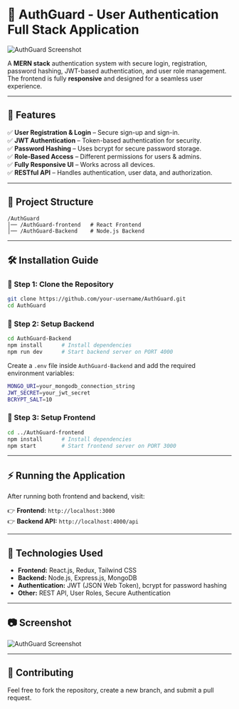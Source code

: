 # 🔐 AuthGuard - User Authentication Full Stack Application  

![AuthGuard Screenshot](https://res.cloudinary.com/dls2tnwrx/image/upload/v1739529674/Screenshot_2025-02-14_160814_fhaaei.png)  

A **MERN stack** authentication system with secure login, registration, password hashing, JWT-based authentication, and user role management. The frontend is fully **responsive** and designed for a seamless user experience.  

---

## 🚀 Features  

✅ **User Registration & Login** – Secure sign-up and sign-in.  
✅ **JWT Authentication** – Token-based authentication for security.  
✅ **Password Hashing** – Uses bcrypt for secure password storage.  
✅ **Role-Based Access** – Different permissions for users & admins.  
✅ **Fully Responsive UI** – Works across all devices.  
✅ **RESTful API** – Handles authentication, user data, and authorization.  

---

## 📂 Project Structure  

```
/AuthGuard
│── /AuthGuard-frontend   # React Frontend
│── /AuthGuard-Backend    # Node.js Backend
```

---

## 🛠 Installation Guide  

### 🔹 Step 1: Clone the Repository  

```sh
git clone https://github.com/your-username/AuthGuard.git
cd AuthGuard
```

### 🔹 Step 2: Setup Backend  

```sh
cd AuthGuard-Backend
npm install      # Install dependencies
npm run dev      # Start backend server on PORT 4000
```

Create a `.env` file inside `AuthGuard-Backend` and add the required environment variables:  

```sh
MONGO_URI=your_mongodb_connection_string
JWT_SECRET=your_jwt_secret
BCRYPT_SALT=10
```

### 🔹 Step 3: Setup Frontend  

```sh
cd ../AuthGuard-frontend
npm install      # Install dependencies
npm start        # Start frontend server on PORT 3000
```

---

## ⚡ Running the Application  

After running both frontend and backend, visit:  

👉 **Frontend:** `http://localhost:3000`  
👉 **Backend API:** `http://localhost:4000/api`  

---

## 📌 Technologies Used  

- **Frontend:** React.js, Redux, Tailwind CSS  
- **Backend:** Node.js, Express.js, MongoDB  
- **Authentication:** JWT (JSON Web Token), bcrypt for password hashing  
- **Other:** REST API, User Roles, Secure Authentication  

---

## 📷 Screenshot  

![AuthGuard Screenshot](https://res.cloudinary.com/dls2tnwrx/image/upload/v1739529674/Screenshot_2025-02-14_160814_fhaaei.png)  

---

## 🌟 Contributing  

Feel free to fork the repository, create a new branch, and submit a pull request.  
